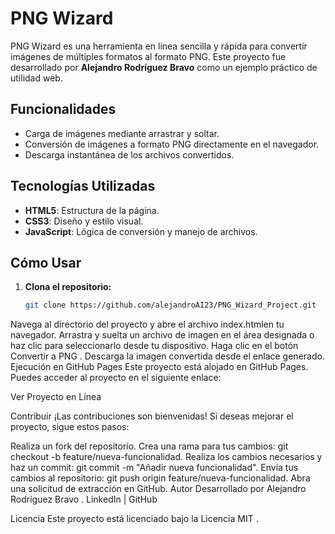 # PNG Wizard

PNG Wizard es una herramienta en línea sencilla y rápida para convertir imágenes de múltiples formatos al formato PNG. Este proyecto fue desarrollado por **Alejandro Rodríguez Bravo** como un ejemplo práctico de utilidad web.

## Funcionalidades

- Carga de imágenes mediante arrastrar y soltar.
- Conversión de imágenes a formato PNG directamente en el navegador.
- Descarga instantánea de los archivos convertidos.

## Tecnologías Utilizadas

- **HTML5**: Estructura de la página.
- **CSS3**: Diseño y estilo visual.
- **JavaScript**: Lógica de conversión y manejo de archivos.

## Cómo Usar

1. **Clona el repositorio:**
   ```bash
   git clone https://github.com/alejandroAI23/PNG_Wizard_Project.git


Navega al directorio del proyecto y abre el archivo index.htmlen tu navegador.
Arrastra y suelta un archivo de imagen en el área designada o haz clic para seleccionarlo desde tu dispositivo.
Haga clic en el botón Convertir a PNG .
Descarga la imagen convertida desde el enlace generado.
Ejecución en GitHub Pages
Este proyecto está alojado en GitHub Pages. Puedes acceder al proyecto en el siguiente enlace:

Ver Proyecto en Línea

Contribuir
¡Las contribuciones son bienvenidas! Si deseas mejorar el proyecto, sigue estos pasos:

Realiza un fork del repositorio.
Crea una rama para tus cambios: git checkout -b feature/nueva-funcionalidad.
Realiza los cambios necesarios y haz un commit: git commit -m "Añadir nueva funcionalidad".
Envía tus cambios al repositorio: git push origin feature/nueva-funcionalidad.
Abra una solicitud de extracción en GitHub.
Autor
Desarrollado por Alejandro Rodríguez Bravo .
LinkedIn | GitHub

Licencia
Este proyecto está licenciado bajo la Licencia MIT .
